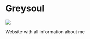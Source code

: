 # Greysoul
<img src="https://images.ctfassets.net/1pxughrhgws1/47pfMaDeBeox2xDgOQamp8/6e5f5e1b022489eba9095f20fe30eda5/seo.jpg?fit=scale&w=400">
<p>Website with all information about me</p>
